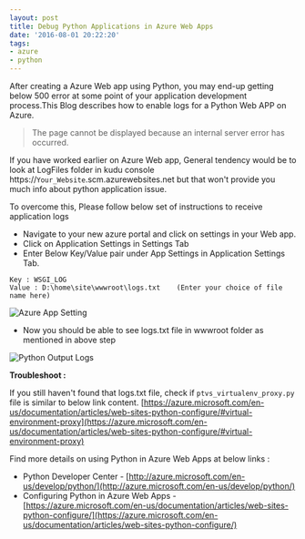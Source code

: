```yaml
---
layout: post
title: Debug Python Applications in Azure Web Apps
date: '2016-08-01 20:22:20'
tags:
- azure
- python
---
```


After creating a Azure Web app using Python, you may end-up getting below 500 error at some point of your application development process.This Blog describes how to enable  logs for a Python Web APP on Azure.

> The page cannot be displayed because an internal server error has occurred.

If you have worked earlier on Azure Web app, General tendency would be to look at LogFiles folder in kudu console https://`Your_Website`.scm.azurewebsites.net but that won't provide you much info about python application issue.

To overcome this, Please follow below set of instructions to receive application logs

* Navigate to your new azure portal and click on settings in your Web app.
* Click on Application Settings in Settings Tab
* Enter Below Key/Value pair under App Settings in Application Settings Tab.</span>
```
Key : WSGI_LOG
Value : D:\home\site\wwwroot\logs.txt    (Enter your choice of file name here)
```
![Azure App Setting](https://msdnshared.blob.core.windows.net/media/MSDNBlogsFS/prod.evol.blogs.msdn.com/CommunityServer.Blogs.Components.WeblogFiles/00/00/01/70/08/8171.new3.JPG)

* Now you should be able to see logs.txt file in wwwroot folder as mentioned in above step

![Python Output Logs](https://msdnshared.blob.core.windows.net/media/MSDNBlogsFS/prod.evol.blogs.msdn.com/CommunityServer.Blogs.Components.WeblogFiles/00/00/01/70/08/0601.end_result.JPG)

**Troubleshoot :**

If you still haven't found that logs.txt file, check if `ptvs_virtualenv_proxy.py` file is similar to below link content. [https://azure.microsoft.com/en-us/documentation/articles/web-sites-python-configure/#virtual-environment-proxy](https://azure.microsoft.com/en-us/documentation/articles/web-sites-python-configure/#virtual-environment-proxy)





Find more details on using Python in Azure Web Apps at below links : 

* Python Developer Center - [http://azure.microsoft.com/en-us/develop/python/](http://azure.microsoft.com/en-us/develop/python/)
* Configuring Python in Azure Web Apps - [https://azure.microsoft.com/en-us/documentation/articles/web-sites-python-configure/](https://azure.microsoft.com/en-us/documentation/articles/web-sites-python-configure/)